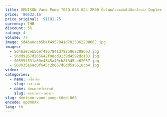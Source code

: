 ```yaml
---
title: DENISON Vane Pump T6ED-066-024-2R00 ปั๊มน้ํามันไฮดรอลิกไฟฟ้าเหล็กหล่อ Duplex Pump
price: '86632.16'
price_original: '91191.75'
currency: THB
discount: 5%
rating: 4
volume: 77
image: Sd46a8ceb5bef4957841d782506220866J.jpg
images:
  - Sd46a8ceb5bef4957841d782506220866J.jpg
  - S6dd9267d265642f08cd9139d4592dc13J.jpg
  - S0555f831a60e4345a40cb8f345ae62057.jpg
  - S00035a6ac0f645c2b667d8dd5a6610cb4.jpg
video: ''
categories:
  - name: เครื่องมือ
    slug: เคร-องม
  - name: วัดและการวิเคราะห์
    slug: ดและการว-เคราะห
slug: denison-vane-pump-t6ed-066
encode: op0mnXk
lang: th
---
```

  